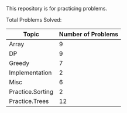 This repository is for practicing problems.

Total Problems Solved:

| Topic            | Number of Problems |
|------------------|--------------------|
| Array            | 9                  |
| DP               | 9                  |
| Greedy           | 7                  |
| Implementation   | 2                  |
| Misc             | 6                  |
| Practice.Sorting | 2                  |
| Practice.Trees   | 12                 |